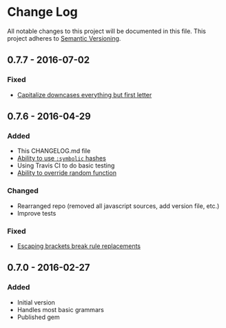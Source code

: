# Change Log
All notable changes to this project will be documented in this file.
This project adheres to [Semantic Versioning](http://semver.org/).

## 0.7.7 - 2016-07-02
### Fixed
- [Capitalize downcases everything but first letter](https://github.com/elib/tracery/issues/20)

## 0.7.6 - 2016-04-29
### Added
- This CHANGELOG.md file
- [Ability to use `:symbolic` hashes](https://github.com/elib/tracery/pull/13)
- Using Travis CI to do basic testing 
- [Ability to override random function](https://github.com/elib/tracery/issues/3)

### Changed
- Rearranged repo (removed all javascript sources, add version file, etc.)
- Improve tests

### Fixed
- [Escaping brackets break rule replacements](https://github.com/elib/tracery/issues/1)

## 0.7.0 - 2016-02-27
### Added
- Initial version
- Handles most basic grammars
- Published gem